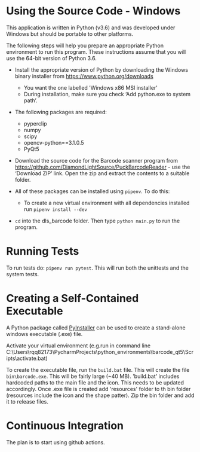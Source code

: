 Using the Source Code - Windows
===============================
This application is written in Python (v3.6) and was developed under Windows but should be portable to other platforms.

The following steps will help you prepare an appropriate Python environment to run this program. These instructions assume that you will use the 64-bit version of Python 3.6.

* Install the appropriate version of Python by downloading the Windows binary installer from <https://www.python.org/downloads>
    * You want the one labelled 'Windows x86 MSI installer'
    * During installation, make sure you check ‘Add python.exe to system path’.
    
* The following packages are required:
    * pyperclip
    * numpy
    * scipy
    * opencv-python==3.1.0.5
    * PyQt5
    
* Download the source code for the Barcode scanner program from <https://github.com/DiamondLightSource/PuckBarcodeReader> - use the ‘Download ZIP’ link. Open the zip and extract the contents to a suitable folder.

* All of these packages can be installed using `pipenv`. To do this:
    * To create a new virtual environment with all dependencies installed run `pipenv install --dev`
    
*  `cd` into the dls_barcode folder. Then type `python main.py` to run the program.

Running Tests
========================
To run tests do: `pipenv run pytest`. This will run both the unittests and the system tests.

Creating a Self-Contained Executable
====================================
A Python package called [PyInstaller](http://www.pyinstaller.org/) can be used to create a stand-alone windows executable (.exe) file.

Activate your virtual environment (e.g.run in command line C:\Users\rqq82173\PycharmProjects\python_environments\barcode_qt5\Scripts\activate.bat) 

To create the executable file, run the `build.bat` file. This will create the file `bin\barcode.exe`. This will be fairly large (~40 MB). 
'build.bat' includes hardcoded paths to the main file and the icon. This needs to be updated accordingly.
Once .exe file is created add 'resources' folder to th bin folder (resources include the icon and the shape patter). 
Zip the bin folder and add it to release files.

Continuous Integration
======================
The plan is to start using github actions.
